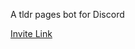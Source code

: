 A tldr pages bot for Discord

[Invite Link](https://discord.com/api/oauth2/authorize?client_id=839254228736278579&permissions=0&scope=applications.commands%20bot)

